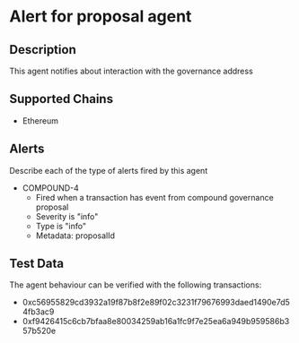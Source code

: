 # Alert for proposal agent

## Description

This agent notifies about interaction with the governance address

## Supported Chains

- Ethereum

## Alerts

Describe each of the type of alerts fired by this agent

- COMPOUND-4
  - Fired when a transaction has event from compound governance proposal
  - Severity is "info"
  - Type is "info"
  - Metadata: proposalId

## Test Data

The agent behaviour can be verified with the following transactions:

- 0xc56955829cd3932a19f87b8f2e89f02c3231f79676993daed1490e7d54fb3ac9
- 0xf9426415c6cb7bfaa8e80034259ab16a1fc9f7e25ea6a949b959586b357b520e
